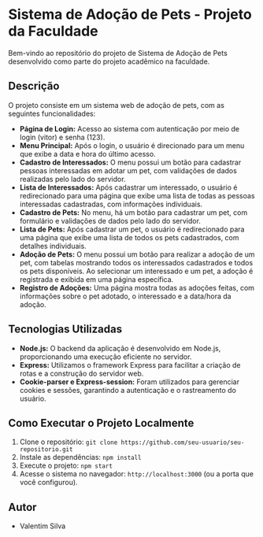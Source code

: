 # Sistema de Adoção de Pets - Projeto da Faculdade

Bem-vindo ao repositório do projeto de Sistema de Adoção de Pets desenvolvido como parte do projeto acadêmico na faculdade.

## Descrição

O projeto consiste em um sistema web de adoção de pets, com as seguintes funcionalidades:

- **Página de Login:** Acesso ao sistema com autenticação por meio de login (vitor) e senha (123).
- **Menu Principal:** Após o login, o usuário é direcionado para um menu que exibe a data e hora do último acesso.
- **Cadastro de Interessados:** O menu possui um botão para cadastrar pessoas interessadas em adotar um pet, com validações de dados realizadas pelo lado do servidor.
- **Lista de Interessados:** Após cadastrar um interessado, o usuário é redirecionado para uma página que exibe uma lista de todas as pessoas interessadas cadastradas, com informações individuais.
- **Cadastro de Pets:** No menu, há um botão para cadastrar um pet, com formulário e validações de dados pelo lado do servidor.
- **Lista de Pets:** Após cadastrar um pet, o usuário é redirecionado para uma página que exibe uma lista de todos os pets cadastrados, com detalhes individuais.
- **Adoção de Pets:** O menu possui um botão para realizar a adoção de um pet, com tabelas mostrando todos os interessados cadastrados e todos os pets disponíveis. Ao selecionar um interessado e um pet, a adoção é registrada e exibida em uma página específica.
- **Registro de Adoções:** Uma página mostra todas as adoções feitas, com informações sobre o pet adotado, o interessado e a data/hora da adoção.

## Tecnologias Utilizadas

- **Node.js:** O backend da aplicação é desenvolvido em Node.js, proporcionando uma execução eficiente no servidor.
- **Express:** Utilizamos o framework Express para facilitar a criação de rotas e a construção do servidor web.
- **Cookie-parser e Express-session:** Foram utilizados para gerenciar cookies e sessões, garantindo a autenticação e o rastreamento do usuário.

## Como Executar o Projeto Localmente

1. Clone o repositório: `git clone https://github.com/seu-usuario/seu-repositorio.git`
2. Instale as dependências: `npm install`
3. Execute o projeto: `npm start`
4. Acesse o sistema no navegador: `http://localhost:3000` (ou a porta que você configurou).

## Autor

- Valentim Silva
